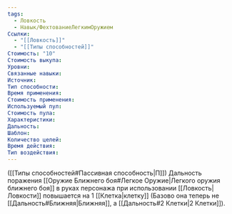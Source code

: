 ```yaml
---
tags:
  - Ловкость
  - Навык/ФехтованиеЛегкимОружием
Ссылки:
  - "[[Ловкость]]"
  - "[[Типы способностей]]"
Стоимость: "10"
Стоимость выкупа:
Уровни:
Связанные навыки:
Источник:
Тип способности:
Время применения:
Стоимость применения:
Используемый пул:
Стоимость пула:
Характеристики:
Дальность:
Шаблон:
Количество целей:
Время действия:
Тип воздействия:
---
```

([[Типы способностей#Пассивная способность|П]]) Дальность поражения [[Оружие Ближнего боя#Легкое Оружие|Легкого оружия ближнего боя]] в руках персонажа при использовании [[Ловкость|Ловкости]] повышается на 1 [[Клетка|клетку]] (Базово она теперь не [[Дальность#Ближняя|Ближняя]], а [[Дальность#2 Клетки|2 Клетки]]). 
